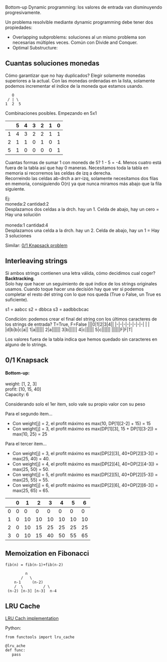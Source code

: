 Bottom-up Dynamic programming: los valores de entrada van disminuyendo progresivamente.

Un problema resolvible mediante dynamic programming debe tener dos propiedades:
- Overlapping subproblems: soluciones al un mismo problema son necesarias múltiples veces. Común con Divide and Conquer.
- Optimal Substructure: 

## Cuantas soluciones monedas
Cómo garantizar que no hay duplicados? Elegir solamente monedas superiores a la actual. 
Con las monedas ordenadas en la lista, solamente podemos incrementar el índice de la moneda que estamos usando.
```
   O
 / | \
1  2  5
```

Combinaciones posibles. Empezando en 5x1

| |5|4|3|2|1|0|
|-|-|-|-|-|-|-|
1|4|3|2|2|1|1
2|1|1|0|1|0|1
5|1|0|0|0|0|1

Cuantas formas de sumar 1 con moneds de 5? 1 - 5 = -4. Menos cuatro está fuera de la tabla así que hay 0 maneras.
Necesitamos toda la tabla en memoria si recorremos las celdas de izq a derecha.<br>
Recorreindo las celdas  ab-drch a arr-izq, solamente necesitamos dos filas en memoria, consiguiendo O(n) ya que nunca miramos más abajo que la fila siguiente.

Ej:
<br>moneda:2 cantidad:2
<br>Desplazamos dos celdas a la drch. hay un 1. Celda de abajo, hay un cero = Hay una solución
<br>
<br>moneda:1 cantidad:4
<br>Desplazamos una celda a la drch. hay un 2. Celda de abajo, hay un 1 = Hay 3 soluciones

Similar: [0/1 Knapsack problem](https://www.javatpoint.com/0-1-knapsack-problem)

## Interleaving strings
Si ambos strings contienen una letra válida, cómo decidimos cual coger? **Backtracking**.
<br>
Solo hay que hacer un seguimiento de qué índice de los strings originales usamos. Cuando toque hacer una decisión hay que ver si podemos completar el resto del string con lo que nos queda (True o False, un True es suficiente).

s1 = aabcc
s2 = dbbca
s3 = aadbbcbcac

Condición: podemos crear el final del string con los últimos caracteres de los strings de entrada? T=True, F=False
|||0|1|2|3|4||
|-|-|-|-|-|-|-|-|
| | |d|b|b|c|a||
1|a||||||
2|a||||||
3|b||||||
4|c||||||
5|c||||||
||||||F|F|T|

Los valores fuera de la tabla indica que hemos quedado sin caracteres en alguno de lo strings.

## 0/1 Knapsack
#### Bottom-up:

weight: [1, 2, 3]<br>
profit: [10, 15, 40]<br>
Capacity: 6


Considerando solo el 1er item, solo vale su propio valor con su peso

Para el segundo item...
- Con weight[j] = 2, el profit máximo es max(10, DP[1][2-2] + 15) = 15
- Con weight[j] = 3, el profit máximo es max(DP[1][3], 15 + DP[1][3-2]) = max(10, 25) = 25

Para el tercer item...
- Con weight[j] = 3, el profit máximo es max(DP[2][3], 40+DP[2][3-3]) = max(25, 40) = 40.
- Con weight[j] = 4, el profit máximo es max(DP[2][4], 40+DP[2][4-3]) = max(25, 50) = 50.
- Con weight[j] = 5, el profit máximo es max(DP[2][5], 40+DP[2][5-3]) = max(25, 55) = 55.
- Con weight[j] = 6, el profit máximo es max(DP[2][6], 40+DP[2][6-3]) = max(25, 65) = 65.

| |0|1|2|3|4|5|6|
|-|-|-|-|-|-|-|-|
0|0|0|0|0|0|0|0|
1|0|10|10|10|10|10|10
2|0|10|15|25|25|25|25
3|0|10|15|40|50|55|65

## Memoization en Fibonacci
`
fib(n) = fib(n-1)+fib(n-2)
`
```
         n
       /   \
    n-1     (n-2)
    /  \         / \
 (n-2) [n-3] [n-3]  n-4
```
## LRU Cache
[LRU Cach implementation](https://www.geeksforgeeks.org/lru-cache-implementation/)

Python:
```
from functools import lru_cache

@lru_ache
def func:
   pass
```